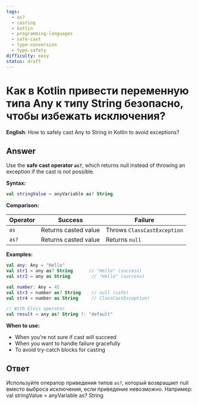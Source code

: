 ```yaml
---
tags:
  - as?
  - casting
  - kotlin
  - programming-languages
  - safe-cast
  - type-conversion
  - type-safety
difficulty: easy
status: draft
---
```


# Как в Kotlin привести переменную типа Any к типу String безопасно, чтобы избежать исключения?

**English**: How to safely cast Any to String in Kotlin to avoid exceptions?

## Answer

Use the **safe cast operator `as?`**, which returns null instead of throwing an exception if the cast is not possible.

**Syntax:**
```kotlin
val stringValue = anyVariable as? String
```

**Comparison:**

| Operator | Success | Failure |
|----------|---------|---------|
| `as` | Returns casted value | Throws `ClassCastException` |
| `as?` | Returns casted value | Returns `null` |

**Examples:**
```kotlin
val any: Any = "Hello"
val str1 = any as? String      // "Hello" (success)
val str2 = any as String        // "Hello" (success)

val number: Any = 42
val str3 = number as? String    // null (safe)
val str4 = number as String     // ClassCastException!

// With Elvis operator
val result = any as? String ?: "default"
```

**When to use:**
- When you're not sure if cast will succeed
- When you want to handle failure gracefully
- To avoid try-catch blocks for casting

## Ответ

Используйте оператор приведения типов `as?`, который возвращает null вместо выброса исключения, если приведение невозможно. Например: val stringValue = anyVariable as? String


